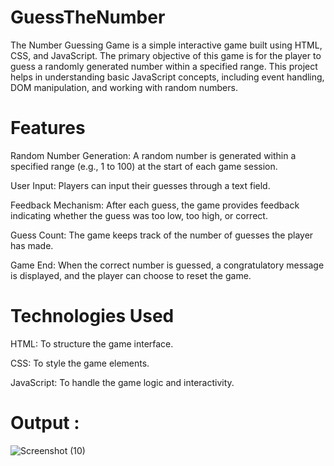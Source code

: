 # GuessTheNumber
The Number Guessing Game is a simple interactive game built using HTML, CSS, and JavaScript. The primary objective of this game is for the player to guess a randomly generated number within a specified range. This project helps in understanding basic JavaScript concepts, including event handling, DOM manipulation, and working with random numbers.

# Features

Random Number Generation: A random number is generated within a specified range (e.g., 1 to 100) at the start of each game session.

User Input: Players can input their guesses through a text field.

Feedback Mechanism: After each guess, the game provides feedback indicating whether the guess was too low, too high, or correct.

Guess Count: The game keeps track of the number of guesses the player has made.

Game End: When the correct number is guessed, a congratulatory message is displayed, and the player can choose to reset the game.

# Technologies Used

HTML: To structure the game interface.

CSS: To style the game elements.

JavaScript: To handle the game logic and interactivity.

# Output :

![Screenshot (10)](https://github.com/SNEHASIS-CODEHUB04/GuessTheNumber/assets/162689269/dd5d155a-6552-4ee8-aad2-22b40c7bcdfb)

